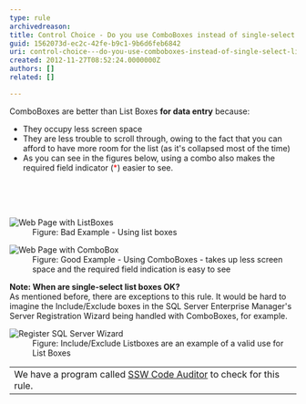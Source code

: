 ```yaml
---
type: rule
archivedreason: 
title: Control Choice - Do you use ComboBoxes instead of single-select List Boxes?
guid: 1562073d-ec2c-42fe-b9c1-9b6d6feb6842
uri: control-choice---do-you-use-comboboxes-instead-of-single-select-list-boxes
created: 2012-11-27T08:52:24.0000000Z
authors: []
related: []

---
```



<div>ComboBoxes are better than List Boxes <strong>for data entry</strong> because&#58;</div>
<ul><li>They occupy less screen space</li>
<li>They are less trouble to scroll through, owing to the fact that you can afford to have more room for the list (as it's collapsed most of the time)</li>
<li>As you can see in the figures below, using a combo also makes the required field indicator (<span style="color&#58;red;">*</span>) easier to see.</li></ul>
<br><excerpt class='endintro'></excerpt><br>
​<dl class="badImage"><dt><img alt="Web Page with ListBoxes" src="http&#58;//www.ssw.com.au/ssw/Standards/Rules/Images/ListBoxesAreEvil_SingleSelectBad.gif" /></dt>
<dd>Figure&#58; Bad Example - Using list boxes</dd></dl>
<dl class="goodImage"><dt><img alt="Web Page with ComboBox" src="http&#58;//www.ssw.com.au/ssw/Standards/Rules/Images/ListBoxesAreEvil_SingleSelectGood.gif" /></dt>
<dd>Figure&#58; Good Example - Using ComboBoxes - takes up less screen space and the required field indication is easy to see</dd></dl>
<div><strong>Note&#58; When are single-select list boxes OK?</strong></div>
<div>As mentioned before, there are exceptions to this rule. It would be hard to imagine the Include/Exclude boxes in the SQL Server Enterprise Manager's Server Registration Wizard being handled with ComboBoxes, for example.</div>
<dl class="image"><dt><img alt="Register SQL Server Wizard" src="http&#58;//www.ssw.com.au/ssw/Standards/Rules/Images/ListBoxesAreEvil_ExceptForThisOne.gif" /></dt>
<dd>Figure&#58; Include/Exclude Listboxes are an example of a valid use for List Boxes</dd></dl>
<table class="clsSSWProductTable" cellspacing="2" summary="Code Auditor" cellpadding="2"><tbody><tr><td>We have a program called <a href="http&#58;//www.ssw.com.au/ssw/CodeAuditor/">SSW Code Auditor</a> to check for this rule.</td></tr></tbody></table>



